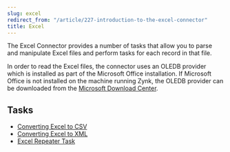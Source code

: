 ```yaml
---
slug: excel
redirect_from: "/article/227-introduction-to-the-excel-connector"
title: Excel
---
```

The Excel Connector provides a number of tasks that allow you to parse and manipulate Excel files and perform tasks for each record in that file.

In order to read the Excel files, the connector uses an OLEDB provider which is installed as part of the Microsoft Office installation. If Microsoft Office is not installed on the machine running Zynk, the OLEDB provider can be downloaded from the [Microsoft Download Center](http://www.microsoft.com/en-gb/download/details.aspx?id=13255).

## Tasks

 * [Converting Excel to CSV](converting-excel-to-csv)
 * [Converting Excel to XML](converting-excel-to-xml)
 * [Excel Repeater Task](excel-repeater-task)